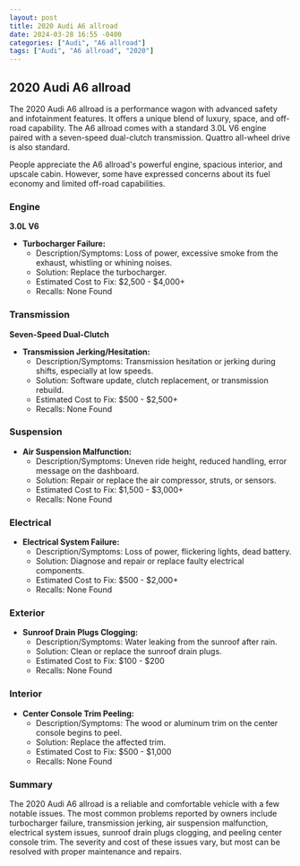 ```yaml
---
layout: post
title: 2020 Audi A6 allroad
date: 2024-03-28 16:55 -0400
categories: ["Audi", "A6 allroad"]
tags: ["Audi", "A6 allroad", "2020"]
---
```

## 2020 Audi A6 allroad

The 2020 Audi A6 allroad is a performance wagon with advanced safety and infotainment features. It offers a unique blend of luxury, space, and off-road capability. The A6 allroad comes with a standard 3.0L V6 engine paired with a seven-speed dual-clutch transmission. Quattro all-wheel drive is also standard.

People appreciate the A6 allroad's powerful engine, spacious interior, and upscale cabin. However, some have expressed concerns about its fuel economy and limited off-road capabilities.

### Engine
**3.0L V6**

* **Turbocharger Failure:**
    * Description/Symptoms: Loss of power, excessive smoke from the exhaust, whistling or whining noises.
    * Solution: Replace the turbocharger.
    * Estimated Cost to Fix: $2,500 - $4,000+
    * Recalls: None Found

### Transmission
**Seven-Speed Dual-Clutch**

* **Transmission Jerking/Hesitation:**
    * Description/Symptoms: Transmission hesitation or jerking during shifts, especially at low speeds.
    * Solution: Software update, clutch replacement, or transmission rebuild.
    * Estimated Cost to Fix: $500 - $2,500+
    * Recalls: None Found

### Suspension
* **Air Suspension Malfunction:**
    * Description/Symptoms: Uneven ride height, reduced handling, error message on the dashboard.
    * Solution: Repair or replace the air compressor, struts, or sensors.
    * Estimated Cost to Fix: $1,500 - $3,000+
    * Recalls: None Found

### Electrical
* **Electrical System Failure:**
    * Description/Symptoms: Loss of power, flickering lights, dead battery.
    * Solution: Diagnose and repair or replace faulty electrical components.
    * Estimated Cost to Fix: $500 - $2,000+
    * Recalls: None Found

### Exterior
* **Sunroof Drain Plugs Clogging:**
    * Description/Symptoms: Water leaking from the sunroof after rain.
    * Solution: Clean or replace the sunroof drain plugs.
    * Estimated Cost to Fix: $100 - $200
    * Recalls: None Found

### Interior
* **Center Console Trim Peeling:**
    * Description/Symptoms: The wood or aluminum trim on the center console begins to peel.
    * Solution: Replace the affected trim.
    * Estimated Cost to Fix: $500 - $1,000
    * Recalls: None Found

### Summary

The 2020 Audi A6 allroad is a reliable and comfortable vehicle with a few notable issues. The most common problems reported by owners include turbocharger failure, transmission jerking, air suspension malfunction, electrical system issues, sunroof drain plugs clogging, and peeling center console trim. The severity and cost of these issues vary, but most can be resolved with proper maintenance and repairs.
